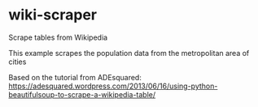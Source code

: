# wiki-scraper
Scrape tables from Wikipedia

This example scrapes the population data from the metropolitan area of cities

Based on the tutorial from ADEsquared: https://adesquared.wordpress.com/2013/06/16/using-python-beautifulsoup-to-scrape-a-wikipedia-table/
